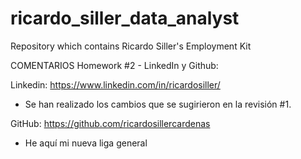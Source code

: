 # ricardo_siller_data_analyst
Repository which contains Ricardo Siller's Employment Kit

COMENTARIOS Homework #2 - LinkedIn y Github:

Linkedin: https://www.linkedin.com/in/ricardosiller/
- Se han realizado los cambios que se sugirieron en la revisión #1.

GitHub: https://github.com/ricardosillercardenas
- He aquí mi nueva liga general
